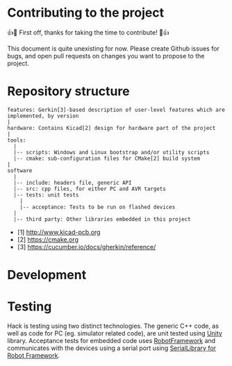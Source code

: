 # Contributing to the project

:+1::tada: First off, thanks for taking the time to contribute! :tada::+1:

This document is quite unexisting for now. Please create Github issues for bugs, and open pull requests on changes you want to propose to the project.

# Repository structure

```
features: Gerkin[3]-based description of user-level features which are implemented, by version
|
hardware: Contains Kicad[2] design for hardware part of the project
|
tools:
  |
  |-- scripts: Windows and Linux bootstrap and/or utility scripts 
  |-- cmake: sub-configuration files for CMake[2] build system
|
software
  |
  |-- include: headers file, generic API
  |-- src: cpp files, for either PC and AVR targets
  |-- tests: unit tests
    |
    |-- acceptance: Tests to be run on flashed devices
  | 
  |-- third party: Other libraries embedded in this project

```

- [1] http://www.kicad-pcb.org
- [2] https://cmake.org
- [3] https://cucumber.io/docs/gherkin/reference/

# Development

# Testing

Hack is testing using two distinct technologies. The generic C++ code, as well as code for PC (eg. simulator related code), are unit tested using  [Unity](https://www.throwtheswitch.org/unity) library.
Acceptance tests for embedded code uses [RobotFramework](https://robotframework.org/) and communicates with the devices using a serial port using [SerialLibrary for Robot Framework](https://github.com/whosaysni/robotframework-seriallibrary).